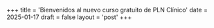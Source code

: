 +++
title = 'Bienvenidos al nuevo curso gratuito de PLN Clínico'
date = 2025-01-17
draft = false
layout = 'post'
+++